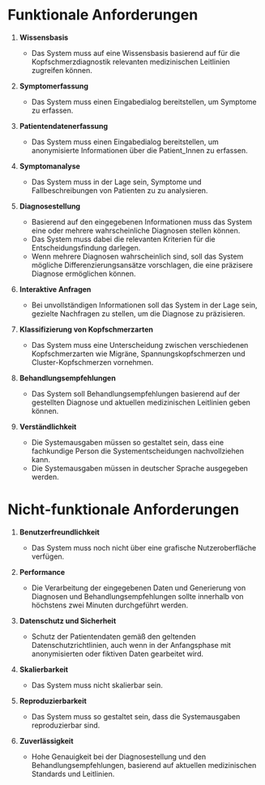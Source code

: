 # Funktionale Anforderungen

1. **Wissensbasis**
   - Das System muss auf eine Wissensbasis basierend auf für die Kopfschmerzdiagnostik relevanten medizinischen Leitlinien zugreifen können.

2. **Symptomerfassung**
   - Das System muss einen Eingabedialog bereitstellen, um Symptome zu erfassen.

3. **Patientendatenerfassung**
   - Das System muss einen Eingabedialog bereitstellen, um anonymisierte Informationen über die Patient_Innen zu erfassen.

4. **Symptomanalyse**
   - Das System muss in der Lage sein, Symptome und Fallbeschreibungen von Patienten zu zu analysieren.
   
5. **Diagnosestellung**
   - Basierend auf den eingegebenen Informationen muss das System eine oder mehrere wahrscheinliche Diagnosen stellen können.
   - Das System muss dabei die relevanten Kriterien für die Entscheidungsfindung darlegen.
   - Wenn mehrere Diagnosen wahrscheinlich sind, soll das System mögliche Differenzierungsansätze vorschlagen, die eine präzisere Diagnose ermöglichen können.
   
6. **Interaktive Anfragen**
   - Bei unvollständigen Informationen soll das System in der Lage sein, gezielte Nachfragen zu stellen, um die Diagnose zu präzisieren.

7. **Klassifizierung von Kopfschmerzarten**
   - Das System muss eine Unterscheidung zwischen verschiedenen Kopfschmerzarten wie Migräne, Spannungskopfschmerzen und Cluster-Kopfschmerzen vornehmen.
     
8. **Behandlungsempfehlungen**
   - Das System soll Behandlungsempfehlungen basierend auf der gestellten Diagnose und aktuellen medizinischen Leitlinien geben können.

9. **Verständlichkeit**
   - Die Systemausgaben müssen so gestaltet sein, dass eine fachkundige Person die Systementscheidungen nachvollziehen kann.
   - Die Systemausgaben müssen in deutscher Sprache ausgegeben werden.

# Nicht-funktionale Anforderungen

1. **Benutzerfreundlichkeit**
   - Das System muss noch nicht über eine grafische Nutzeroberfläche verfügen.
   
2. **Performance**
   - Die Verarbeitung der eingegebenen Daten und Generierung von Diagnosen und Behandlungsempfehlungen sollte innerhalb von höchstens zwei Minuten durchgeführt werden.
   
3. **Datenschutz und Sicherheit**
   - Schutz der Patientendaten gemäß den geltenden Datenschutzrichtlinien, auch wenn in der Anfangsphase mit anonymisierten oder fiktiven Daten gearbeitet wird.
   
4. **Skalierbarkeit**
   - Das System muss nicht skalierbar sein.

5. **Reproduzierbarkeit**
   - Das System muss so gestaltet sein, dass die Systemausgaben reproduzierbar sind.

6. **Zuverlässigkeit**
   - Hohe Genauigkeit bei der Diagnosestellung und den Behandlungsempfehlungen, basierend auf aktuellen medizinischen Standards und Leitlinien.
